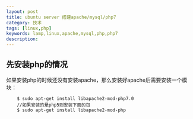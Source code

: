 ```yaml
---
layout: post
title: ubuntu server 搭建apache/mysql/php7
category: 技术
tags: [linux,php]
keywords: lamp,linux,apache,mysql,php,php7
description: 
---
```


## 先安装php的情况

如果安装php的时候还没有安装apache，那么安装好apache后需要安装一个模块：

        $ sudo apt-get install libapache2-mod-php7.0
        //如果安装的是php5则安装下面的包
        $ sudo apt-get install libapache2-mod-php


